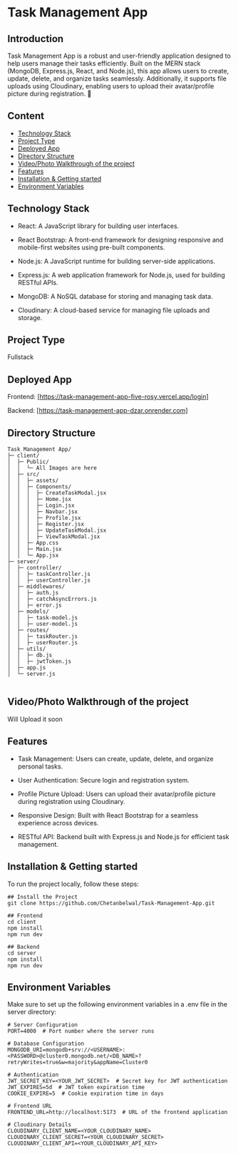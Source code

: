 
# Task Management App

## Introduction
Task Management App is a robust and user-friendly application designed to help users manage their tasks efficiently. Built on the MERN stack (MongoDB, Express.js, React, and Node.js), this app allows users to create, update, delete, and organize tasks seamlessly. Additionally, it supports file uploads using Cloudinary, enabling users to upload their avatar/profile picture during registration. 🚀

## Content
- [Technology Stack](#technology-stack)
- [Project Type](#project-type)
- [Deployed App](#deployed-app)
- [Directory Structure](#directory-structure)
- [Video/Photo Walkthrough of the project](#video-walkthrough-of-the-project)
- [Features](#features)
- [Installation & Getting started](#installation--getting-started)
- [Environment Variables](#environment-variables)
## Technology Stack
- React: A JavaScript library for building user interfaces.
- React Bootstrap: A front-end framework for designing responsive and mobile-first websites using pre-built components.

- Node.js: A JavaScript runtime for building server-side applications.

- Express.js: A web application framework for Node.js, used for building RESTful APIs.

- MongoDB: A NoSQL database for storing and managing task data.

- Cloudinary: A cloud-based service for managing file uploads and storage.

## Project Type
Fullstack

## Deployed App
Frontend: [https://task-management-app-five-rosy.vercel.app/login]

Backend: [https://task-management-app-dzar.onrender.com]

## Directory Structure
```
Task Management App/
├─ client/
│  ├─ Public/  
│  │  └─ All Images are here  
│  ├─ src/  
│  │  ├─ assets/  
│  │  ├─ Components/  
│  │  │  ├─ CreateTaskModal.jsx  
│  │  │  ├─ Home.jsx  
│  │  │  ├─ Login.jsx  
│  │  │  ├─ Navbar.jsx  
│  │  │  ├─ Profile.jsx  
│  │  │  ├─ Register.jsx  
│  │  │  ├─ UpdateTaskModal.jsx  
│  │  │  ├─ ViewTaskModal.jsx  
│  │  ├─ App.css  
│  │  ├─ Main.jsx  
│  │  └─ App.jsx  
├─ server/  
│  ├─ controller/  
│  │  ├─ taskController.js  
│  │  ├─ userController.js  
│  ├─ middlewares/  
│  │  ├─ auth.js  
│  │  ├─ catchAsyncErrors.js  
│  │  ├─ error.js  
│  ├─ models/  
│  │  ├─ task-model.js  
│  │  ├─ user-model.js  
│  ├─ routes/  
│  │  ├─ taskRouter.js  
│  │  ├─ userRouter.js  
│  ├─ utils/  
│  │  ├─ db.js  
│  │  ├─ jwtToken.js  
│  ├─ app.js  
│  └─ server.js  


```
## Video/Photo Walkthrough of the project

Will Upload it soon


## Features
- Task Management: Users can create, update, delete, and organize personal tasks.

- User Authentication: Secure login and registration system.

- Profile Picture Upload: Users can upload their avatar/profile picture during registration using Cloudinary.

- Responsive Design: Built with React Bootstrap for a seamless experience across devices.

- RESTful API: Backend built with Express.js and Node.js for efficient task management.


## Installation & Getting started
To run the project locally, follow these steps:

```
## Install the Project
git clone https://github.com/Chetanbelwal/Task-Management-App.git

## Frontend
cd client
npm install
npm run dev

## Backend
cd server
npm install
npm run dev
```

## Environment Variables
Make sure to set up the following environment variables in a .env file in the server directory:

```
# Server Configuration  
PORT=4000  # Port number where the server runs  

# Database Configuration  
MONGODB_URI=mongodb+srv://<USERNAME>:<PASSWORD>@cluster0.mongodb.net/<DB_NAME>?retryWrites=true&w=majority&appName=Cluster0  

# Authentication  
JWT_SECRET_KEY=<YOUR_JWT_SECRET>  # Secret key for JWT authentication  
JWT_EXPIRES=5d  # JWT token expiration time  
COOKIE_EXPIRE=5  # Cookie expiration time in days  

# Frontend URL  
FRONTEND_URL=http://localhost:5173  # URL of the frontend application  

# Cloudinary Details  
CLOUDINARY_CLIENT_NAME=<YOUR_CLOUDINARY_NAME>  
CLOUDINARY_CLIENT_SECRET=<YOUR_CLOUDINARY_SECRET>  
CLOUDINARY_CLIENT_API=<YOUR_CLOUDINARY_API_KEY>  

```
